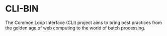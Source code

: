 # CLI-BIN

The Common Loop Interface (CLI) project aims to bring best practices
from the golden age of web computing to the world of batch processing.
